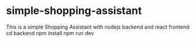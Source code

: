 # simple-shopping-assistant
This is a simple Shopping Assistant with nodejs backend and react frontend
cd backend
npm install
npm run dev